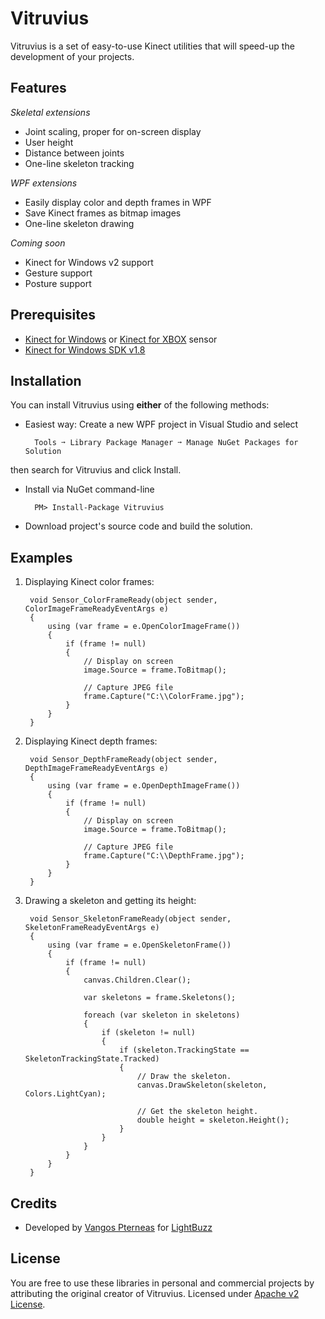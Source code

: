 Vitruvius
=========

Vitruvius is a set of easy-to-use Kinect utilities that will speed-up the development of your projects.

Features
---

*Skeletal extensions*
* Joint scaling, proper for on-screen display
* User height
* Distance between joints
* One-line skeleton tracking

*WPF extensions*
* Easily display color and depth frames in WPF
* Save Kinect frames as bitmap images
* One-line skeleton drawing

*Coming soon*
* Kinect for Windows v2 support
* Gesture support
* Posture support

Prerequisites
---
* [Kinect for Windows](http://amzn.to/1k7rquZ) or [Kinect for XBOX](http://amzn.to/1dO0R0s) sensor
* [Kinect for Windows SDK v1.8](http://go.microsoft.com/fwlink/?LinkID=323588)

Installation
---
You can install Vitruvius using **either** of the following methods:

* Easiest way: Create a new WPF project in Visual Studio and select

        Tools ➙ Library Package Manager ➙ Manage NuGet Packages for Solution

then search for Vitruvius and click Install.

* Install via NuGet command-line

        PM> Install-Package Vitruvius

* Download project's source code and build the solution.

Examples
---

1. Displaying Kinect color frames:

        void Sensor_ColorFrameReady(object sender, ColorImageFrameReadyEventArgs e)
        {
            using (var frame = e.OpenColorImageFrame())
            {
                if (frame != null)
                {
                    // Display on screen
                    image.Source = frame.ToBitmap();
                    
                    // Capture JPEG file
                    frame.Capture("C:\\ColorFrame.jpg");
                }
            }
        }
        
2. Displaying Kinect depth frames:

        void Sensor_DepthFrameReady(object sender, DepthImageFrameReadyEventArgs e)
        {
            using (var frame = e.OpenDepthImageFrame())
            {
                if (frame != null)
                {
                    // Display on screen
                    image.Source = frame.ToBitmap();
                    
                    // Capture JPEG file
                    frame.Capture("C:\\DepthFrame.jpg");
                }
            }
        }
        
3. Drawing a skeleton and getting its height:

        void Sensor_SkeletonFrameReady(object sender, SkeletonFrameReadyEventArgs e)
        {
            using (var frame = e.OpenSkeletonFrame())
            {
                if (frame != null)
                {
                    canvas.Children.Clear();
                    
                    var skeletons = frame.Skeletons();
                    
                    foreach (var skeleton in skeletons)
                    {
                        if (skeleton != null)
                        {
                            if (skeleton.TrackingState == SkeletonTrackingState.Tracked)
                            {
                                // Draw the skeleton.
                                canvas.DrawSkeleton(skeleton, Colors.LightCyan);
                                
                                // Get the skeleton height.
                                double height = skeleton.Height();
                            }
                        }
                    }
                }
            }
        }

Credits
---
* Developed by [Vangos Pterneas](http://pterneas.com) for [LightBuzz](http://lightbuzz.com)

License
---
You are free to use these libraries in personal and commercial projects by attributing the original creator of Vitruvius. Licensed under [Apache v2 License](https://github.com/LightBuzz/Vitruvius/blob/master/LICENSE).
